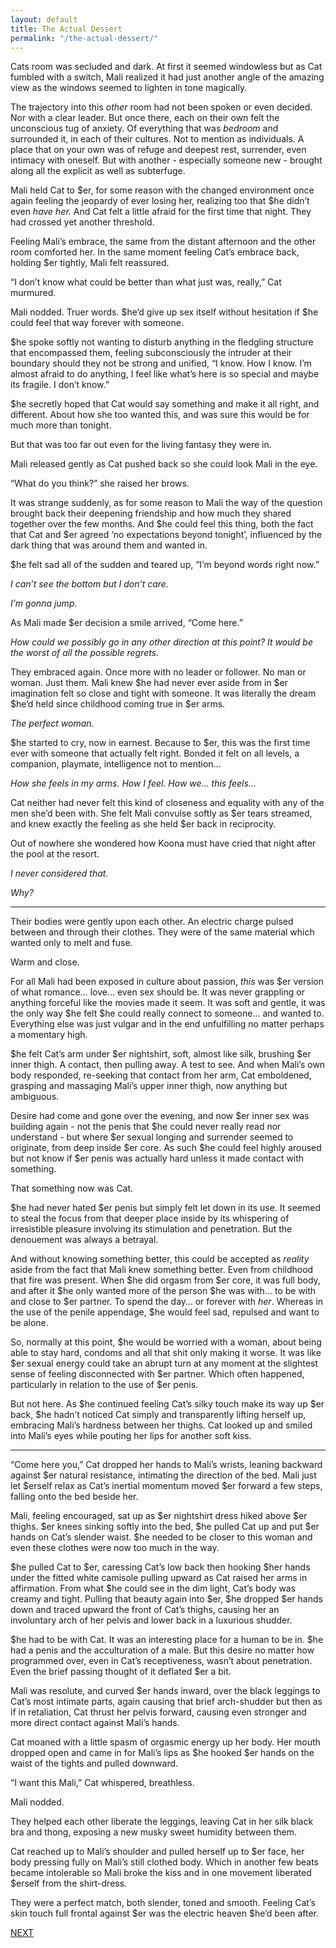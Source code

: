 ```yaml
---
layout: default
title: The Actual Dessert
permalink: "/the-actual-dessert/"
---
```

<!-- wp:paragraph -->

Cats room was secluded and dark. At first it seemed windowless but as Cat fumbled with a switch, Mali realized it had just another angle of the amazing view as the windows seemed to lighten in tone magically.&nbsp;

<!-- /wp:paragraph -->

<!-- wp:paragraph -->

The trajectory into this _other_ room had not been spoken or even decided. Nor with a clear leader. But once there, each on their own felt the unconscious tug of anxiety. Of everything that was _bedroom_ and surrounded it, in each of their cultures. Not to mention as individuals. A place that on your own was of refuge and deepest rest, surrender, even intimacy with oneself. But with another - especially someone new - brought along all the explicit as well as subterfuge.

<!-- /wp:paragraph -->

<!-- wp:paragraph -->

Mali held Cat to $er, for some reason with the changed environment once again feeling the jeopardy of ever losing her, realizing too that $he didn’t even _have her._ And Cat felt a little afraid for the first time that night. They had crossed yet another threshold.

<!-- /wp:paragraph -->

<!-- wp:paragraph -->

Feeling Mali’s embrace, the same from the distant afternoon and the other room comforted her. In the same moment feeling Cat’s embrace back, holding $er tightly, Mali felt reassured.

<!-- /wp:paragraph -->

<!-- wp:paragraph -->

“I don’t know what could be better than what just was, really,” Cat murmured.&nbsp;

<!-- /wp:paragraph -->

<!-- wp:paragraph -->

Mali nodded. Truer words. $he’d give up sex itself without hesitation if $he could feel that way forever with someone.

<!-- /wp:paragraph -->

<!-- wp:paragraph -->

$he spoke softly not wanting to disturb anything in the fledgling structure that encompassed them, feeling subconsciously the intruder at their boundary should they not be strong and unified, “I know. How I know. I’m almost afraid to do anything, I feel like what’s here is so special and maybe its fragile. I don’t know.”

<!-- /wp:paragraph -->

<!-- wp:paragraph -->

$he secretly hoped that Cat would say something and make it all right, and different. About how she too wanted this, and was sure this would be for much more than tonight.&nbsp;

<!-- /wp:paragraph -->

<!-- wp:paragraph -->

But that was too far out even for the living fantasy they were in.

<!-- /wp:paragraph -->

<!-- wp:paragraph -->

Mali released gently as Cat pushed back so she could look Mali in the eye.&nbsp;

<!-- /wp:paragraph -->

<!-- wp:paragraph -->

“What do you think?” she raised her brows.

<!-- /wp:paragraph -->

<!-- wp:paragraph -->

It was strange suddenly, as for some reason to Mali the way of the question brought back their deepening friendship and how much they shared together over the few months. And $he could feel this thing, both the fact that Cat and $er agreed ‘no expectations beyond tonight’, influenced by the dark thing that was around them and wanted in.&nbsp;

<!-- /wp:paragraph -->

<!-- wp:paragraph -->

$he felt sad all of the sudden and teared up, “I’m beyond words right now.” &nbsp;

<!-- /wp:paragraph -->

<!-- wp:paragraph -->

_I can’t see the bottom but I don’t care.&nbsp;_

<!-- /wp:paragraph -->

<!-- wp:paragraph -->

_I’m gonna jump._

<!-- /wp:paragraph -->

<!-- wp:paragraph -->

As Mali made $er decision a smile arrived, “Come here.”

<!-- /wp:paragraph -->

<!-- wp:paragraph -->

_How could we possibly go in any other direction at this point? It would be the worst of all the possible regrets._

<!-- /wp:paragraph -->

<!-- wp:paragraph -->

They embraced again. Once more with no leader or follower. No man or woman. Just them. Mali knew $he had never ever aside from in $er imagination felt so close and tight with someone. It was literally the dream $he’d held since childhood coming true in $er arms.

<!-- /wp:paragraph -->

<!-- wp:paragraph -->

_The perfect woman._

<!-- /wp:paragraph -->

<!-- wp:paragraph -->

$he started to cry, now in earnest. Because to $er, this was the first time ever with someone that actually felt right. Bonded it felt on all levels, a companion, playmate, intelligence not to mention…

<!-- /wp:paragraph -->

<!-- wp:paragraph -->

_How she feels in my arms. How I feel. How we… this feels…_&nbsp;

<!-- /wp:paragraph -->

<!-- wp:paragraph -->

Cat neither had never felt this kind of closeness and equality with any of the men she’d been with. She felt Mali convulse softly as $er tears streamed, and knew exactly the feeling as she held $er back in reciprocity.&nbsp;

<!-- /wp:paragraph -->

<!-- wp:paragraph -->

Out of nowhere she wondered how Koona must have cried that night after the pool at the resort.&nbsp;

<!-- /wp:paragraph -->

<!-- wp:paragraph -->

_I never considered that._

<!-- /wp:paragraph -->

<!-- wp:paragraph -->

_Why?_

<!-- /wp:paragraph -->

<!-- wp:separator -->

* * *
<!-- /wp:separator -->

<!-- wp:paragraph -->

Their bodies were gently upon each other. An electric charge pulsed between and through their clothes. They were of the same material which wanted only to melt and fuse.

<!-- /wp:paragraph -->

<!-- wp:paragraph -->

Warm and close.&nbsp;

<!-- /wp:paragraph -->

<!-- wp:paragraph -->

For all Mali had been exposed in culture about passion, _this_ was $er version of what romance… love… even sex should be. It was never grappling or anything forceful like the movies made it seem. It was soft and gentle, it was the only way $he felt $he could really connect to someone… and wanted to. Everything else was just vulgar and in the end unfulfilling no matter perhaps a momentary high.&nbsp;

<!-- /wp:paragraph -->

<!-- wp:paragraph -->

$he felt Cat’s arm under $er nightshirt, soft, almost like silk, brushing $er inner thigh. A contact, then pulling away. A test to see. And when Mali’s own body responded, re-seeking that contact from her arm, Cat emboldened, grasping and massaging Mali’s upper inner thigh, now anything but ambiguous.

<!-- /wp:paragraph -->

<!-- wp:paragraph -->

Desire had come and gone over the evening, and now $er inner sex was building again - not the penis that $he could never really read nor understand - but where $er sexual longing and surrender seemed to originate, from deep inside $er core. As such $he could feel highly aroused but not know if $er penis was actually hard unless it made contact with something.&nbsp;

<!-- /wp:paragraph -->

<!-- wp:paragraph -->

That something now was Cat.

<!-- /wp:paragraph -->

<!-- wp:paragraph -->

$he had never hated $er penis but simply felt let down in its use. It seemed to steal the focus from that deeper place inside by its whispering of irresistible pleasure involving its stimulation and penetration. But the denouement was always a betrayal.&nbsp;

<!-- /wp:paragraph -->

<!-- wp:paragraph -->

And without knowing something better, this could be accepted as _reality_ aside from the fact that Mali knew something better. Even from childhood that fire was present. When $he did orgasm from $er core, it was full body, and after it $he only wanted more of the person $he was with… to be with and close to $er partner. To spend the day… or forever with _her_. Whereas in the use of the penile appendage, $he would feel sad, repulsed and want to be alone.&nbsp;

<!-- /wp:paragraph -->

<!-- wp:paragraph -->

So, normally at this point, $he would be worried with a woman, about being able to stay hard, condoms and all that shit only making it worse. It was like $er sexual energy could take an abrupt turn at any moment at the slightest sense of feeling disconnected with $er partner. Which often happened, particularly in relation to the use of $er penis.&nbsp;

<!-- /wp:paragraph -->

<!-- wp:paragraph -->

But not here. As $he continued feeling Cat’s silky touch make its way up $er back, $he hadn’t noticed Cat simply and transparently lifting herself up, embracing Mali’s hardness between her thighs. Cat looked up and smiled into Mali’s eyes while pouting her lips for another soft kiss.

<!-- /wp:paragraph -->

<!-- wp:separator -->

* * *
<!-- /wp:separator -->

<!-- wp:paragraph -->

“Come here you,” Cat dropped her hands to Mali’s wrists, leaning backward against $er natural resistance, intimating the direction of the bed. Mali just let $erself relax as Cat’s inertial momentum moved $er forward a few steps, falling onto the bed beside her.&nbsp;

<!-- /wp:paragraph -->

<!-- wp:paragraph -->

Mali, feeling encouraged, sat up as $er nightshirt dress hiked above $er thighs. $er knees sinking softly into the bed, $he pulled Cat up and put $er hands on Cat’s slender waist. $he needed to be closer to this woman and even these clothes were now too much in the way.

<!-- /wp:paragraph -->

<!-- wp:paragraph -->

$he pulled Cat to $er, caressing Cat’s low back then hooking $her hands under the fitted white camisole pulling upward as Cat raised her arms in affirmation. From what $he could see in the dim light, Cat’s body was creamy and tight. Pulling that beauty again into $er, $he dropped $er hands down and traced upward the front of Cat’s thighs, causing her an involuntary arch of her pelvis and lower back in a luxurious shudder.&nbsp;

<!-- /wp:paragraph -->

<!-- wp:paragraph -->

$he had to be with Cat. It was an interesting place for a human to be in. $he had a penis and the acculturation of a male. But this desire no matter how programmed over, even in Cat’s receptiveness, wasn’t about penetration. Even the brief passing thought of it deflated $er a bit.&nbsp;

<!-- /wp:paragraph -->

<!-- wp:paragraph -->

Mali was resolute, and curved $er hands inward, over the black leggings to Cat’s most intimate parts, again causing that brief arch-shudder but then as if in retaliation, Cat thrust her pelvis forward, causing even stronger and more direct contact against Mali’s hands.&nbsp;

<!-- /wp:paragraph -->

<!-- wp:paragraph -->

Cat moaned with a little spasm of orgasmic energy up her body. Her mouth dropped open and came in for Mali’s lips as $he hooked $er hands on the waist of the tights and pulled downward.&nbsp;

<!-- /wp:paragraph -->

<!-- wp:paragraph -->

“I want this Mali,” Cat whispered, breathless.&nbsp;

<!-- /wp:paragraph -->

<!-- wp:paragraph -->

Mali nodded.

<!-- /wp:paragraph -->

<!-- wp:paragraph -->

They helped each other liberate the leggings, leaving Cat in her silk black bra and thong, exposing a new musky sweet humidity between them.

<!-- /wp:paragraph -->

<!-- wp:paragraph -->

Cat reached up to Mali’s shoulder and pulled herself up to $er face, her body pressing fully on Mali’s still clothed body. Which in another few beats became intolerable so Mali broke the kiss and in one movement liberated $erself from the shirt-dress.&nbsp;

<!-- /wp:paragraph -->

<!-- wp:paragraph -->

They were a perfect match, both slender, toned and smooth. Feeling Cat’s skin touch full frontal against $er was the electric heaven $he’d been after.&nbsp;

<!-- /wp:paragraph -->

<!-- wp:paragraph -->

[NEXT](https://ffs.alexikaruna.com/roles/)

<!-- /wp:paragraph -->

